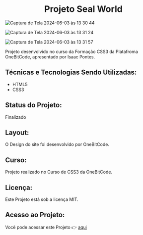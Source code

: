 <h1 align="center">Projeto Seal World</h1>

![Captura de Tela 2024-06-03 às 13 30 44](https://github.com/paulateshima/projeto-seal-world/assets/170154538/9057f68c-4b7e-4ddf-afc5-a19e6c2c09c3)

![Captura de Tela 2024-06-03 às 13 31 24](https://github.com/paulateshima/projeto-seal-world/assets/170154538/a00016fe-5fe5-42b7-bece-b23b97cd15ee)

![Captura de Tela 2024-06-03 às 13 31 57](https://github.com/paulateshima/projeto-seal-world/assets/170154538/1fb1201e-2ab8-40c1-8066-6645c2d8739c)


Projeto desenvolvido no curso da Formação CSS3 da Platafroma OneBitCode, apresentado por Isaac Pontes.

## Técnicas e Tecnologias Sendo Utilizadas: 

* HTML5
* CSS3

## Status do Projeto:

Finalizado

## Layout:

O Design do site foi desenvolvido por OneBitCode.

## Curso:

Projeto realizado no Curso de CSS3 da OneBitCode.

## Licença:

Este Projeto está sob a licença MIT.

## Acesso ao Projeto:

Você pode acessar este Projeto 👉 [aqui](https://projeto-bookshelf.vercel.app/)

